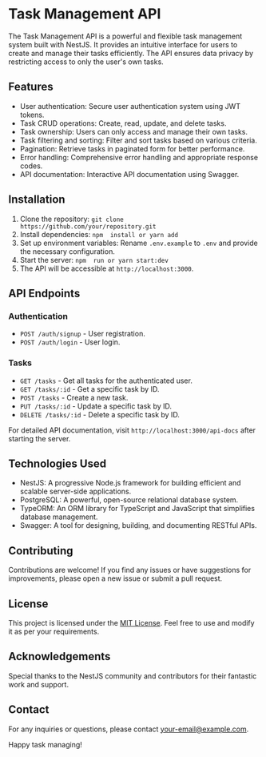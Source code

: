 
# Task Management API

The Task Management API is a powerful and flexible task management system built with NestJS. It provides an intuitive interface for users to create and manage their tasks efficiently. The API ensures data privacy by restricting access to only the user's own tasks.

## Features

- User authentication: Secure user authentication system using JWT tokens.
- Task CRUD operations: Create, read, update, and delete tasks.
- Task ownership: Users can only access and manage their own tasks.
- Task filtering and sorting: Filter and sort tasks based on various criteria.
- Pagination: Retrieve tasks in paginated form for better performance.
- Error handling: Comprehensive error handling and appropriate response codes.
- API documentation: Interactive API documentation using Swagger.

## Installation

1. Clone the repository: `git clone https://github.com/your/repository.git`
2. Install dependencies: `npm  install or yarn add `
3. Set up environment variables: Rename `.env.example` to `.env` and provide the necessary configuration.
4. Start the server: `npm  run or yarn start:dev`
5. The API will be accessible at `http://localhost:3000`.

## API Endpoints

### Authentication

- `POST /auth/signup` - User registration.
- `POST /auth/login` - User login.

### Tasks

- `GET /tasks` - Get all tasks for the authenticated user.
- `GET /tasks/:id` - Get a specific task by ID.
- `POST /tasks` - Create a new task.
- `PUT /tasks/:id` - Update a specific task by ID.
- `DELETE /tasks/:id` - Delete a specific task by ID.

For detailed API documentation, visit `http://localhost:3000/api-docs` after starting the server.

## Technologies Used

- NestJS: A progressive Node.js framework for building efficient and scalable server-side applications.
- PostgreSQL: A powerful, open-source relational database system.
- TypeORM: An ORM library for TypeScript and JavaScript that simplifies database management.
- Swagger: A tool for designing, building, and documenting RESTful APIs.

## Contributing

Contributions are welcome! If you find any issues or have suggestions for improvements, please open a new issue or submit a pull request.

## License

This project is licensed under the [MIT License](https://opensource.org/licenses/MIT). Feel free to use and modify it as per your requirements.

## Acknowledgements

Special thanks to the NestJS community and contributors for their fantastic work and support.

## Contact

For any inquiries or questions, please contact [your-email@example.com](mailto:your-email@example.com).

Happy task managing!
